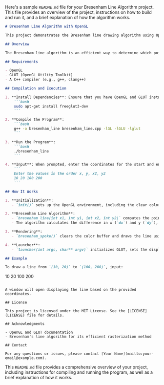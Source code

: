 Here's a sample `README.md` file for your Bresenham Line Algorithm project. This file provides an overview of the project, instructions on how to build and run it, and a brief explanation of how the algorithm works.

```markdown
# Bresenham Line Algorithm with OpenGL

This project demonstrates the Bresenham line drawing algorithm using OpenGL and GLUT. It draws a line between two points on a 2D plane based on user input.

## Overview

The Bresenham line algorithm is an efficient way to determine which points in a grid-based system should be plotted to form a straight line between two given points. This project uses OpenGL to visualize the algorithm by drawing the line in a graphical window.

## Requirements

- OpenGL
- GLUT (OpenGL Utility Toolkit)
- A C++ compiler (e.g., g++, clang++)

## Compilation and Execution

1. **Install Dependencies**: Ensure that you have OpenGL and GLUT installed on your system. On a Debian-based system, you can install them using:
    ```bash
    sudo apt-get install freeglut3-dev
    ```

2. **Compile the Program**:
    ```bash
    g++ -o bresenham_line bresenham_line.cpp -lGL -lGLU -lglut
    ```

3. **Run the Program**:
    ```bash
    ./bresenham_line
    ```

4. **Input**: When prompted, enter the coordinates for the start and end points of the line in the following order: `x y x2 y2`. For example:
    ```
    Enter the values in the order x, y, x2, y2
    10 20 100 200
    ```

## How It Works

1. **Initialization**:
   - `init()` sets up the OpenGL environment, including the clear color and orthographic projection.

2. **Bresenham Line Algorithm**:
   - `bresenham_line(int x1, int y1, int x2, int y2)` computes the points along a straight line between `(x1, y1)` and `(x2, y2)` using integer arithmetic for efficiency.
   - The algorithm calculates the difference in x (`dx`) and y (`dy`), as well as the step direction (`sx` and `sy`). It then iterates through the points to determine which ones should be drawn.

3. **Rendering**:
   - `bresenham_spoke()` clears the color buffer and draws the line using `bresenham_line()`. The line is drawn in blue with a point size of 2.

4. **Launcher**:
   - `launcher(int argc, char** argv)` initializes GLUT, sets the display mode, creates a window, and starts the main loop.

## Example

To draw a line from `(10, 20)` to `(100, 200)`, input:
```
10 20 100 200
```

A window will open displaying the line based on the provided coordinates.

## License

This project is licensed under the MIT License. See the [LICENSE](LICENSE) file for details.

## Acknowledgments

- OpenGL and GLUT documentation
- Bresenham's line algorithm for its efficient rasterization method

## Contact

For any questions or issues, please contact [Your Name](mailto:your-email@example.com).

```

This `README.md` file provides a comprehensive overview of your project, including instructions for compiling and running the program, as well as a brief explanation of how it works.
